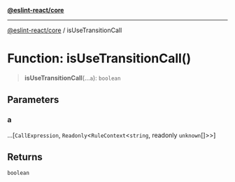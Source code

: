 [**@eslint-react/core**](../README.md)

***

[@eslint-react/core](../README.md) / isUseTransitionCall

# Function: isUseTransitionCall()

> **isUseTransitionCall**(...`a`): `boolean`

## Parameters

### a

...[`CallExpression`, `Readonly`\<`RuleContext`\<`string`, readonly `unknown`[]\>\>]

## Returns

`boolean`
